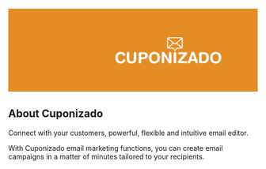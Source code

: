 <p align="center"><a href="https://cuponizado.com" target="_blank"><img src="https://github.com/cuponizado/.github/blob/main/docs/images/cuponizado.jpeg?raw=true" ></a></p>

## About Cuponizado

Connect with your customers, powerful, flexible and intuitive email editor.

With Cuponizado email marketing functions, you can create email campaigns in a matter of minutes tailored to your recipients.